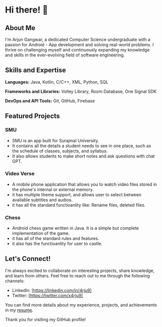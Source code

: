 # Hi there! 👋

## About Me

I'm Arjun Gangwar, a dedicated Computer Science undergraduate with a passion for Android - App development and solving real-world problems. I thrive on challenging myself and continuously expanding my knowledge and skills in the ever-evolving field of software engineering.

## Skills and Expertise

**Languages:** Java, Kotlin, C/C++, XML, Python, SQL

**Frameworks and Libraries:** Volley Library, Room Database, One Signal SDK

**DevOps and API Tools:** Git, GitHub, Firebase

## Featured Projects

### SMU

- SMU is an app built for Surajmal University.
- It contains all the details a student needs to see in one place, such as the schedule of classes, subjects, and syllabus.
- It also allows students to make short notes and ask questions with chat GPT.

### Video Verse

- A mobile phone application that allows you to watch video files stored in the phone's internal or external memory.
- it has multiple theme support, and allows user to select between available subtitles and audios.
- it has all the standard functioanlity like: Rename files, deleted files.

### Chess

- Android chess game written in Java. It is a simple but complete implementation of the game.
- it has all of the standard rules and features.
- it also has the functioanlity for user to castle.

## Let's Connect!

I'm always excited to collaborate on interesting projects, share knowledge, and learn from others. Feel free to reach out to me through the following channels:

- LinkedIn: [https://linkedin.com/in/4rju9]
- Twitter: [https://twitter.com/x4rju9]

You can find more details about my experience, projects, and achievements in my [resume](https://drive.google.com/file/d/1a112Md9LsBtjp07wi29e0AaP5_Ou5zs-/view).

Thank you for visiting my GitHub profile!
